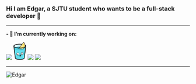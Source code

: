 ### Hi I am Edgar, a SJTU student who wants to be a full-stack developer 🚀


--------------------------------------------------------------------------------

**- 🌱 I’m currently working on:**


<code><a href="https://go.dev/" target="_blank"><img height="50" src="https://www.vectorlogo.zone/logos/golang/golang-icon.svg"></a></code>
<code><a href="https://github.com/gin-gonic/gin" target="_blank"><img height="50" src="https://raw.githubusercontent.com/gin-gonic/logo/master/color.png"></a></code>
<code><a href="https://www.python.org/" target="_blank"><img height="50" src="https://www.vectorlogo.zone/logos/python/python-ar21.svg"></a></code>
<code><a href="https://vue.js.org/" target="_blank"><img height="50" src="https://vue.js.org/vue.svg"></a></code>

--------------------------------------------------------------------------------

<!--
<code><a href="https://www.docker.com/" target="_blank"><img height="50" src="https://www.vectorlogo.zone/logos/docker/docker-ar21.svg"></a></code>
-->


![Edgar](https://github-readme-stats.vercel.app/api?username=Cyberist-Edgar&show_icons=true)
